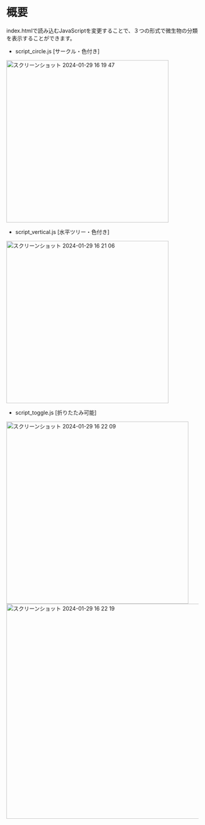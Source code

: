 # 概要
index.htmlで読み込むJavaScriptを変更することで、３つの形式で微生物の分類を表示することができます。

- script_circle.js [サークル・色付き]

<img width="425" alt="スクリーンショット 2024-01-29 16 19 47" src="https://github.com/LifeOnFloor/MicrobiologyTree/assets/119148510/f0540ed9-8d21-4a60-9ec5-70f001794fb8">

- script_vertical.js [水平ツリー・色付き]

<img width="425" alt="スクリーンショット 2024-01-29 16 21 06" src="https://github.com/LifeOnFloor/MicrobiologyTree/assets/119148510/9ddde007-329a-4741-817d-f856c9f6939f">

- script_toggle.js [折りたたみ可能]

<img width="477" alt="スクリーンショット 2024-01-29 16 22 09" src="https://github.com/LifeOnFloor/MicrobiologyTree/assets/119148510/41357eb0-1181-4b47-892d-a6c76d233c91">
<img width="563" alt="スクリーンショット 2024-01-29 16 22 19" src="https://github.com/LifeOnFloor/MicrobiologyTree/assets/119148510/8c751cfc-5779-4e06-a0f8-26060b7e3179">
